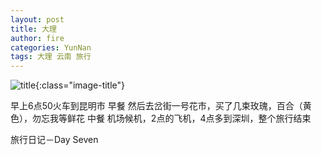 ```yaml
---
layout: post
title: 大理
author: fire
categories: YunNan 
tags: 大理 云南 旅行
---
```


![title](http://image.sideproject.cn/title/title_114.jpg){:class="image-title"}

早上6点50火车到昆明市
早餐
然后去岔街一号花市，买了几束玫瑰，百合（黄色），勿忘我等鲜花
中餐
机场候机，2点的飞机，4点多到深圳，整个旅行结束

 旅行日记－Day Seven 
